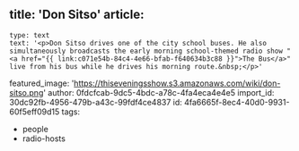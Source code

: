 title: 'Don Sitso'
article:
  -
    type: text
    text: '<p>Don Sitso drives one of the city school buses. He also simultaneously broadcasts the early morning school-themed radio show "<a href="{{ link:c071e54b-84c4-4e66-bfab-f640634b3c88 }}">The Bus</a>" live from his bus while he drives his morning route.&nbsp;</p>'
featured_image: 'https://thiseveningsshow.s3.amazonaws.com/wiki/don-sitso.png'
author: 0fdcfcab-9dc5-4bdc-a78c-4fa4eca4e4e5
import_id: 30dc92fb-4956-479b-a43c-99fdf4ce4837
id: 4fa6665f-8ec4-40d0-9931-60f5eff09d15
tags:
  - people
  - radio-hosts
